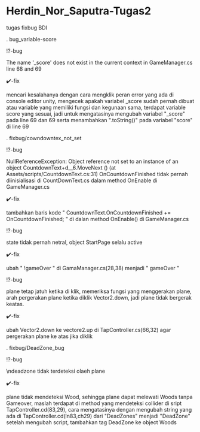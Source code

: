 # Herdin_Nor_Saputra-Tugas2
tugas fixbug BDI

. bug_variable-score

:interrobang:-bug

  The name '_score' does not exist in the current context in GameManager.cs line 68 and 69
  
:heavy_check_mark:-fix

  mencari kesalahanya dengan cara mengklik peran error yang ada di console editor unity,
mengecek apakah variabel _score sudah pernah dibuat atau variable yang memiliki fungsi dan kegunaan sama,
terdapat variable score yang sesuai,
jadi untuk mengatasinya mengubah variabel "_score" pada line 69 dan 69 serta menambahkan ".toString()" pada variabel "score" di line 69

. fixbug/cowndowntex_not_set

:interrobang:-bug

  NullReferenceException: Object reference not set to an instance of an object
CountdownText+d__6.MoveNext () (at Assets/scripts/CountdownText.cs:31)
OnCountdownFinished tidak pernah diinisialisasi di CountDownText.cs dalam method OnEnable di GameManager.cs

:heavy_check_mark:-fix

  tambahkan baris kode " CountdownText.OnCountdownFinished += OnCountdownFinished; " di dalan method OnEnable() di GameManager.cs
  
:interrobang:-bug

  state tidak pernah netral, object StartPage selalu active
  
:heavy_check_mark:-fix

  ubah " !gameOver " di GamaManager.cs(28,38) menjadi " gameOver "

:interrobang:-bug

  plane tetap jatuh ketika di klik,
memeriksa fungsi yang menggerakan plane,
arah pergerakan plane ketika diklik Vector2.down, jadi plane tidak bergerak keatas.

:heavy_check_mark:-fix

  ubah Vector2.down ke vectore2.up di TapController.cs(66,32) agar pergerakan plane ke atas jika diklik

. fixbug/DeadZone_bug

:interrobang:-bug 

  \ndeadzone tidak terdeteksi olaeh plane
  
:heavy_check_mark:-fix

  plane tidak mendeteksi Wood, sehingga plane dapat melewati Woods tanpa Gameover,
maslah terdapat di method yang mendeteksi collider di sript TapController.cd(83,29),
cara mengatasinya dengan mengubah string yang ada di TapController.cd(ln83,ch29) dari "DeadZones" menjadi "DeadZone"
  setelah mengubah script, tambahkan tag DeadZone ke object Woods
